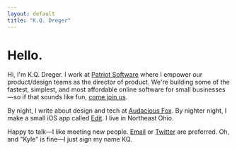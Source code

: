 ```yaml
---
layout: default
title: "K.Q. Dreger"
---
```


# Hello. 

Hi, I'm K.Q. Dreger. I work at [Patriot Software](https://patriotsoftware.com/)
where I empower our product/design teams as the director of product. We're building some of the fastest, 
simplest, and most affordable online software for small 
businesses—so if that sounds like fun, [come join us](https://www.patriotsoftware.com/about/careers/).

By night, I write about design and tech at [Audacious Fox](https://audaciousfox.net). By nighter night, I make a small iOS app called [Edit](https://audaciousfox.net/projects/edit). I live in Northeast Ohio. 

Happy to talk—I like meeting new people. [Email](https://audaciousfox.net/masthead) or [Twitter](https://twitter.com/dreger) are preferred. Oh, and "Kyle" is fine—I just sign my name KQ.


<!-- ## Blog

Brief thoughts on product, technology, people, and design. 


{% for post in site.posts %}
<article>
  <h3>
    <a href="{{ post.url }}">{{ post.title }}</a>
  </h3>
  <p><em>{{ post.date | date: "%A, %B %e, %Y" }}</em> &mdash; {{ post.summary }}</p>
</article>
{% endfor %} -->